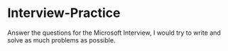 # Interview-Practice
Answer the questions for the Microsoft Interview, I would try to write and solve as much problems as possible.
